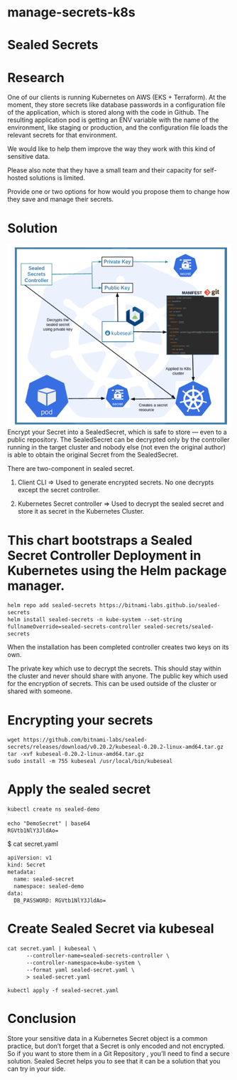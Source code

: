 # manage-secrets-k8s
# Sealed Secrets
# Research 
One of our clients is running Kubernetes on AWS (EKS + Terraform). At the moment, they store secrets like database passwords in a configuration file of the application, which is stored along with the code in Github. The resulting application pod is getting an ENV variable with the name of the environment, like staging or production, and the configuration file loads the relevant secrets for that environment.

We would like to help them improve the way they work with this kind of sensitive data.

Please also note that they have a small team and their capacity for self-hosted solutions is limited.

Provide one or two options for how would you propose them to change how they save and manage their secrets.

# Solution 
![Code_Tree](sealed_secrets.png)
Encrypt your Secret into a SealedSecret, which is safe to store — even to a public repository. The SealedSecret can be decrypted only by the controller running in the target cluster and nobody else (not even the original author) is able to obtain the original Secret from the SealedSecret.

There are two-component in sealed secret.

1. Client CLI => Used to generate encrypted secrets. No one decrypts except the secret controller.

2. Kubernetes Secret controller => Used to decrypt the sealed secret and store it as secret in the Kubernetes Cluster.


# This chart bootstraps a Sealed Secret Controller Deployment in Kubernetes using the Helm package manager.
```
helm repo add sealed-secrets https://bitnami-labs.github.io/sealed-secrets
helm install sealed-secrets -n kube-system --set-string fullnameOverride=sealed-secrets-controller sealed-secrets/sealed-secrets
```
When the installation has been completed controller creates two keys on its own.

The private key which use to decrypt the secrets. This should stay within the cluster and never should share with anyone.
The public key which used for the encryption of secrets. This can be used outside of the cluster or shared with someone.

# Encrypting your secrets
```
wget https://github.com/bitnami-labs/sealed-secrets/releases/download/v0.20.2/kubeseal-0.20.2-linux-amd64.tar.gz
tar -xvf kubeseal-0.20.2-linux-amd64.tar.gz 
sudo install -m 755 kubeseal /usr/local/bin/kubeseal
```

# Apply the sealed secret
```
kubectl create ns sealed-demo

echo "DemoSecret" | base64
RGVtb1NlY3JldAo=
```
$ cat secret.yaml 
```
apiVersion: v1
kind: Secret
metadata:
  name: sealed-secret
  namespace: sealed-demo
data:
  DB_PASSWORD: RGVtb1NlY3JldAo=
```
# Create Sealed Secret via kubeseal
```
cat secret.yaml | kubeseal \
      --controller-name=sealed-secrets-controller \
      --controller-namespace=kube-system \
      --format yaml sealed-secret.yaml \
      > sealed-secret.yaml
```
```
kubectl apply -f sealed-secret.yaml
```

# Conclusion
Store your sensitive data in a Kubernetes Secret object is a common practice, but don’t forget that a Secret is only encoded and not encrypted. So if you want to store them in a Git Repository , you’ll need to find a secure solution. Sealed Secret helps you to see that it can be a solution that you can try in your side.